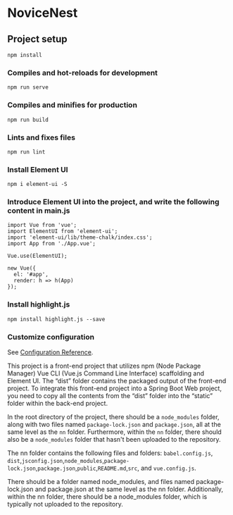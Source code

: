 # NoviceNest

## Project setup
```
npm install
```

### Compiles and hot-reloads for development
```
npm run serve
```

### Compiles and minifies for production
```
npm run build
```

### Lints and fixes files
```
npm run lint
```

### Install Element UI
```
npm i element-ui -S
```

### Introduce Element UI into the project, and write the following content in main.js
```
import Vue from 'vue';
import ElementUI from 'element-ui';
import 'element-ui/lib/theme-chalk/index.css';
import App from './App.vue';

Vue.use(ElementUI);

new Vue({
  el: '#app',
  render: h => h(App)
});
```
### Install highlight.js
```
npm install highlight.js --save
```

### Customize configuration
See [Configuration Reference](https://cli.vuejs.org/config/).

This project is a front-end project that utilizes npm (Node Package Manager) Vue CLI (Vue.js Command Line Interface) scaffolding and Element UI. The “dist” folder contains the packaged output of the front-end project. To integrate this front-end project into a Spring Boot Web project, you need to copy all the contents from the “dist” folder into the “static” folder within the back-end project.

In the root directory of the project, there should be a `node_modules` folder, along with two files named `package-lock.json` and `package.json`, all at the same level as the `nn` folder. Furthermore, within the `nn` folder, there should also be a `node_modules` folder that hasn't been uploaded to the repository.

The nn folder contains the following files and folders: `babel.config.js`, `dist`,`jsconfig.json`,`node_modules`,`package-lock.json`,`package.json`,`public`,`README.md`,`src`, and `vue.config.js`.

There should be a folder named node_modules, and files named package-lock.json and package.json at the same level as the nn folder. Additionally, within the nn folder, there should be a node_modules folder, which is typically not uploaded to the repository.
